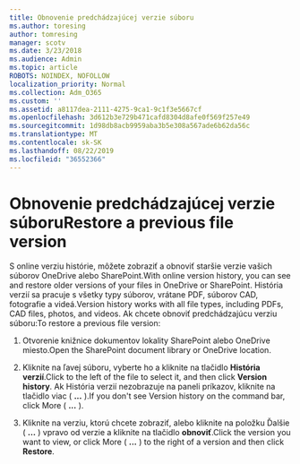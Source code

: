 ```yaml
---
title: Obnovenie predchádzajúcej verzie súboru
ms.author: toresing
author: tomresing
manager: scotv
ms.date: 3/23/2018
ms.audience: Admin
ms.topic: article
ROBOTS: NOINDEX, NOFOLLOW
localization_priority: Normal
ms.collection: Adm_O365
ms.custom: ''
ms.assetid: a8117dea-2111-4275-9ca1-9c1f3e5667cf
ms.openlocfilehash: 3d612b3e729b471cafd8304d8afe0f569f257e49
ms.sourcegitcommit: 1d98db8acb9959aba3b5e308a567ade6b62da56c
ms.translationtype: MT
ms.contentlocale: sk-SK
ms.lasthandoff: 08/22/2019
ms.locfileid: "36552366"
---
```

# <a name="restore-a-previous-file-version"></a><span data-ttu-id="dd1f6-102">Obnovenie predchádzajúcej verzie súboru</span><span class="sxs-lookup"><span data-stu-id="dd1f6-102">Restore a previous file version</span></span>

<span data-ttu-id="dd1f6-103">S online verziu histórie, môžete zobraziť a obnoviť staršie verzie vašich súborov OneDrive alebo SharePoint.</span><span class="sxs-lookup"><span data-stu-id="dd1f6-103">With online version history, you can see and restore older versions of your files in OneDrive or SharePoint.</span></span> <span data-ttu-id="dd1f6-104">História verzií sa pracuje s všetky typy súborov, vrátane PDF, súborov CAD, fotografie a videá.</span><span class="sxs-lookup"><span data-stu-id="dd1f6-104">Version history works with all file types, including PDFs, CAD files, photos, and videos.</span></span> <span data-ttu-id="dd1f6-105">Ak chcete obnoviť predchádzajúcu verziu súboru:</span><span class="sxs-lookup"><span data-stu-id="dd1f6-105">To restore a previous file version:</span></span>
  
1. <span data-ttu-id="dd1f6-106">Otvorenie knižnice dokumentov lokality SharePoint alebo OneDrive miesto.</span><span class="sxs-lookup"><span data-stu-id="dd1f6-106">Open the SharePoint document library or OneDrive location.</span></span>
    
2. <span data-ttu-id="dd1f6-107">Kliknite na ľavej súboru, vyberte ho a kliknite na tlačidlo **História verzií**.</span><span class="sxs-lookup"><span data-stu-id="dd1f6-107">Click to the left of the file to select it, and then click **Version history**.</span></span> <span data-ttu-id="dd1f6-108">Ak História verzií nezobrazuje na paneli príkazov, kliknite na tlačidlo viac ( **...** ).</span><span class="sxs-lookup"><span data-stu-id="dd1f6-108">If you don't see Version history on the command bar, click More ( **...** ).</span></span> 
    
3. <span data-ttu-id="dd1f6-109">Kliknite na verziu, ktorú chcete zobraziť, alebo kliknite na položku Ďalšie ( **...** ) vpravo od verzie a kliknite na tlačidlo **obnoviť**.</span><span class="sxs-lookup"><span data-stu-id="dd1f6-109">Click the version you want to view, or click More ( **...** ) to the right of a version and then click **Restore**.</span></span>
    

